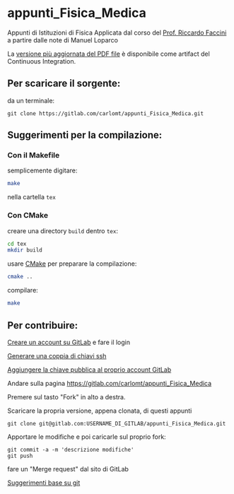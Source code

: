 # appunti_Fisica_Medica

Appunti di Istituzioni di Fisica Applicata dal corso del [Prof. Riccardo Faccini](http://babar.roma1.infn.it/~faccini/)
a partire dalle note di Manuel Loparco

La [versione più aggiornata del PDF
file](https://gitlab.com/carlomt/appunti_Fisica_Medica/-/jobs/artifacts/master/raw/build/appunti_Fisica_Medica.pdf?job=pdf)
è disponibile come artifact del Continuous Integration. 

## Per scaricare il sorgente:
da un terminale:
```
git clone https://gitlab.com/carlomt/appunti_Fisica_Medica.git
```

## Suggerimenti per la compilazione:

### Con il Makefile
semplicemente digitare:
```bash
make
```
nella cartella `tex`

### Con CMake
creare una directory `build` dentro `tex`:
```bash
cd tex
mkdir build
```

usare [CMake](https://cmake.org/) per preparare la compilazione:
```bash
cmake ..
```

compilare:
```bash
make
```

## Per contribuire:
[Creare un account su GitLab](https://gitlab.com/users/sign_in#register-pane)
e fare il login

[Generare una coppia di chiavi ssh](https://docs.gitlab.com/ee/ssh/#generating-a-new-ssh-key-pair)

[Aggiungere la chiave pubblica al proprio account GitLab](https://docs.gitlab.com/ee/ssh/#adding-an-ssh-key-to-your-gitlab-account)

Andare sulla pagina https://gitlab.com/carlomt/appunti_Fisica_Medica

Premere sul tasto "Fork" in alto a destra.

Scaricare la propria versione, appena clonata, di questi appunti
```
git clone git@gitlab.com:USERNAME_DI_GITLAB/appunti_Fisica_Medica.git
```
Apportare le modifiche e poi caricarle sul proprio fork:
```
git commit -a -m 'descrizione modifiche'
git push
```

fare un "Merge request" dal sito di GitLab

[Suggerimenti base su git](https://guides.github.com/activities/hello-world/)